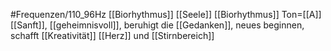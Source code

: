 #Frequenzen/110_96Hz
[[Biorhythmus]] [[Seele]]
[[Biorhythmus]]
Ton=[[A]]
[[Sanft]], [[geheimnisvoll]], beruhigt die [[Gedanken]], neues beginnen, schafft [[Kreativität]]
[[Herz]] und [[Stirnbereich]]